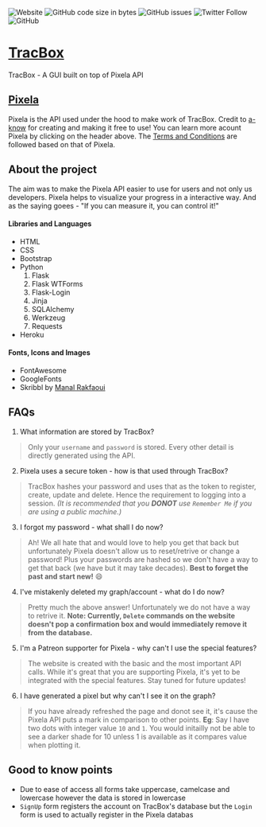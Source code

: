 ![Website](https://img.shields.io/website?down_color=firebrick&down_message=offline&style=for-the-badge&up_color=springgreen&up_message=online&url=https%3A%2F%2Ftracbox.herokuapp.com%2F)
![GitHub code size in bytes](https://img.shields.io/github/languages/code-size/snehangsude/tracbox?color=lightblue&style=for-the-badge)
![GitHub issues](https://img.shields.io/github/issues-raw/snehangsude/tracbox?color=crimson&style=for-the-badge)
![Twitter Follow](https://img.shields.io/twitter/follow/_Perceptron_?color=teal&style=for-the-badge)
![GitHub](https://img.shields.io/github/license/snehangsude/tracbox?color=bisque&style=for-the-badge)

# [TracBox](https://tracbox.herokuapp.com/)
TracBox - A GUI built on top of Pixela API

## [Pixela](https://pixe.la/)
Pixela is the API used under the hood to make work of TracBox. Credit to [a-know](https://twitter.com/a_know) for creating and making it free to use!
You can learn more acount Pixela by clicking on the header above. 
The [Terms and Conditions](https://github.com/a-know/Pixela/wiki/Terms-of-Service) are followed based on that of Pixela.

## About the project
The aim was to make the Pixela API easier to use for users and not only us developers. Pixela helps to visualize your progress in a interactive way.
And as the saying goees - "If you can measure it, you can control it!"

#### Libraries and Languages
- HTML
- CSS
- Bootstrap
- Python
  1. Flask
  2. Flask WTForms
  3. Flask-Login
  4. Jinja
  5. SQLAlchemy
  6. Werkzeug
  7. Requests
- Heroku

#### Fonts, Icons and Images
- FontAwesome
- GoogleFonts
- Skribbl by [Manal Rakfaoui](https://www.instagram.com/lart_dimagination_/)

## FAQs
1. What information are stored by TracBox?
> Only your `username` and `password` is stored. Every other detail is directly generated using the API.

2. Pixela uses a secure token - how is that used through TracBox?
> TracBox hashes your password and uses that as the token to register, create, update and delete. Hence the requirement to logging into a session.
> *(It is recommended that you **DONOT** use `Remember Me` if you are using a public machine.)*

3. I forgot my password - what shall I do now?
> Ah! We all hate that and would love to help you get that back but unfortunately Pixela doesn't allow us to reset/retrive or change a password! 
> Plus your passwords are hashed so we don't have a way to get that back (we have but it may take decades). **Best to forget the past and start new!** 😄

4. I've mistakenly deleted my graph/account - what do I do now?
> Pretty much the above answer! Unfortunately we do not have a way to retrive it. **Note: Currently, `Delete` commands on the website doesn't pop a confirmation 
> box and would immediately remove it from the database.**

5. I'm a Patreon supporter for Pixela - why can't I use the special features?
> The website is created with the basic and the most important API calls. While it's great that you are supporting Pixela, it's yet to be integrated with
> the special features. Stay tuned for future updates!

6. I have generated a pixel but why can't I see it on the graph?
> If you have already refreshed the page and donot see it, it's cause the Pixela API puts a mark in comparison to other points. **Eg**: Say I have two dots with integer value `10` and `1`. You would initailly not be able to see a darker shade for 10 unless 1 is available as it compares value when plotting it.


## Good to know points

- Due to ease of access all forms take uppercase, camelcase and lowercase however the data is stored in lowercase
- `SignUp` form registers the account on TracBox's database but the `Login` form is used to actually register in the Pixela databas
